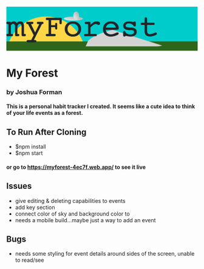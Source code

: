 ![myForest logo](./src/assets/images/titleImg.png)
# My Forest
### by Joshua Forman


#### This is a personal habit tracker I created. It seems like a cute idea to think of your life events as a forest.

## To Run After Cloning
- $npm install
- $npm start

#### or go to https://myforest-4ec7f.web.app/ to see it live

## Issues
- give editing & deleting capabilities to events
- add key section
- connect color of sky and background color to 
- needs a mobile build...maybe just a way to add an event

## Bugs
- needs some styling for event details around sides of the screen, unable to read/see
